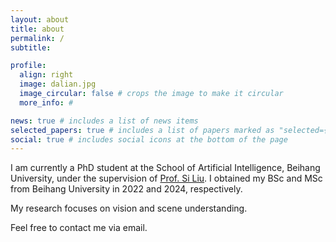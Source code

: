 ```yaml
---
layout: about
title: about
permalink: /
subtitle:

profile:
  align: right
  image: dalian.jpg
  image_circular: false # crops the image to make it circular
  more_info: #

news: true # includes a list of news items
selected_papers: true # includes a list of papers marked as "selected={true}"
social: true # includes social icons at the bottom of the page
---
```


I am currently a PhD student at the School of Artificial Intelligence, Beihang University, under the supervision of [Prof. Si Liu](https://colalab.net/).
I obtained my BSc and MSc from Beihang University in 2022 and 2024, respectively.

My research focuses on vision and scene understanding. 

Feel free to contact me via email.
